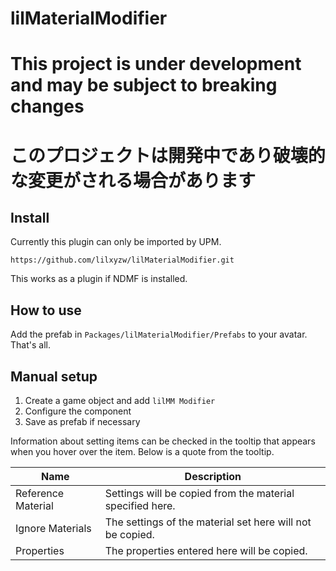 lilMaterialModifier
====

# This project is under development and may be subject to breaking changes
# このプロジェクトは開発中であり破壊的な変更がされる場合があります

## Install

Currently this plugin can only be imported by UPM.

```
https://github.com/lilxyzw/lilMaterialModifier.git
```

This works as a plugin if NDMF is installed.

## How to use

Add the prefab in `Packages/lilMaterialModifier/Prefabs` to your avatar. That's all.

## Manual setup

1. Create a game object and add `lilMM Modifier`
2. Configure the component
3. Save as prefab if necessary

Information about setting items can be checked in the tooltip that appears when you hover over the item. Below is a quote from the tooltip.

|Name|Description|
|-|-|
|Reference Material|Settings will be copied from the material specified here.|
|Ignore Materials|The settings of the material set here will not be copied.|
|Properties|The properties entered here will be copied.|
